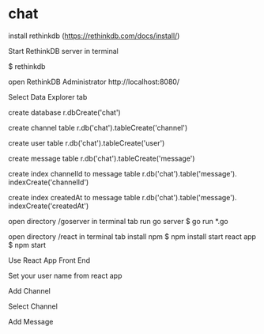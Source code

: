 # chat

install rethinkdb (https://rethinkdb.com/docs/install/)

Start RethinkDB server in terminal

  $ rethinkdb
  
  open RethinkDB Administrator
  http://localhost:8080/
  
  Select Data Explorer tab
  
  create database
    r.dbCreate('chat')
  
  create channel table
    r.db('chat').tableCreate('channel')
  
  create user table
    r.db('chat').tableCreate('user')
  
  create message table
   r.db('chat').tableCreate('message')
  
  create index channelId to message table
    r.db('chat').table('message').
      indexCreate('channelId')
    
  create index createdAt to message table
    r.db('chat').table('message').
      indexCreate('createdAt')
  
open directory /goserver in terminal tab
  run go server
  $ go run *.go
  
open directory /react in terminal tab
  install npm
   $ npm install
  start react app
   $ npm start
 
Use React App Front End 

  Set your user name from react app 

  Add Channel

  Select Channel

  Add Message






